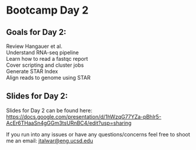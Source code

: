 # Bootcamp Day 2

## Goals for Day 2:
Review Hangauer et al.<br>
Understand RNA-seq pipeline <br>
Learn how to read a fastqc report<br>
Cover scripting and cluster jobs<br>
Generate STAR Index<br>
Align reads to genome using STAR<br>


## Slides for Day 2:

Slides for Day 2 can be found here: https://docs.google.com/presentation/d/1hWzqG77YZa-pBhlr5-AcEr6THaaSn4gGGm3tsURnBC4/edit?usp=sharing

If you run into any issues or have any questions/concerns feel free to shoot me an email: jtalwar@eng.ucsd.edu



